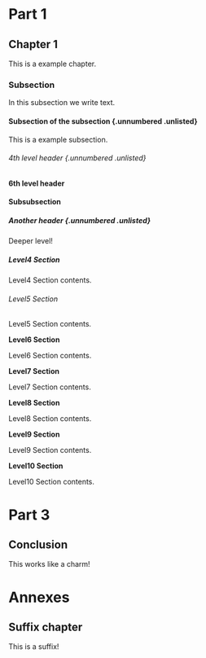 

# Part 1

## Chapter 1

This is a example chapter.


### Subsection
In this subsection we write text.

#### Subsection of the subsection {.unnumbered .unlisted}

This is a example subsection.

###### 4th level header {.unnumbered .unlisted}

**6th level header**



#### Subsubsection

##### Another header {.unnumbered .unlisted}
Deeper level!


##### Level4 Section
Level4 Section contents.


###### Level5 Section
Level5 Section contents.


**Level6 Section**

Level6 Section contents.


**Level7 Section**

Level7 Section contents.


**Level8 Section**

Level8 Section contents.


**Level9 Section**

Level9 Section contents.


**Level10 Section**

Level10 Section contents.



# Part 3

## Conclusion

This works like a charm!

# Annexes

## Suffix chapter

This is a suffix!
